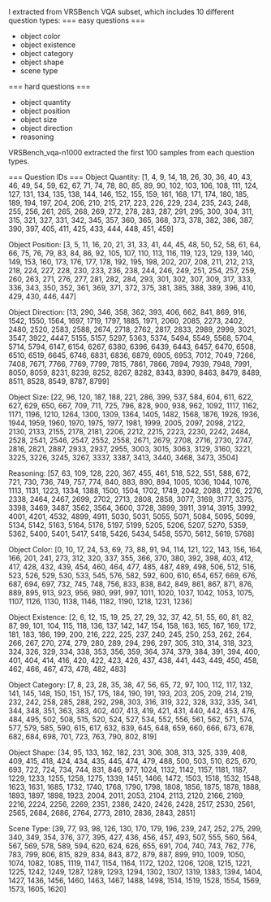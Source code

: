 I extracted from VRSBench VQA subset, which includes 10 different question types:
=== easy questions ===
- object color
- object existence
- object category
- object shape
- scene type

=== hard questions ===
- object quantity
- object position
- object size
- object direction
- reasoning

VRSBench_vqa-n1000 extracted the first 100 samples from each question types.

=== Question IDs ===
Object Quantity: 	[1, 4, 9, 14, 18, 26, 30, 36, 40, 43, 46, 49, 54, 59, 62, 67, 71, 74, 78, 80, 85, 89, 90, 102, 103, 106, 108, 111, 124, 127, 131, 134, 135, 138, 144, 146, 152, 155, 159, 161, 168, 171, 174, 180, 185, 189, 194, 197, 204, 206, 210, 215, 217, 223, 226, 229, 234, 235, 243, 248, 255, 256, 261, 265, 268, 269, 272, 278, 283, 287, 291, 295, 300, 304, 311, 315, 321, 327, 331, 342, 345, 357, 360, 365, 368, 373, 378, 382, 386, 387, 390, 397, 405, 411, 425, 433, 444, 448, 451, 459]

Object Position: 	[3, 5, 11, 16, 20, 21, 31, 33, 41, 44, 45, 48, 50, 52, 58, 61, 64, 66, 75, 76, 79, 83, 84, 86, 92, 105, 107, 110, 113, 116, 119, 123, 129, 139, 140, 149, 153, 160, 173, 176, 177, 178, 192, 195, 198, 202, 207, 208, 211, 212, 213, 218, 224, 227, 228, 230, 233, 236, 238, 244, 246, 249, 251, 254, 257, 259, 260, 263, 271, 276, 277, 281, 282, 284, 293, 301, 302, 307, 309, 317, 333, 336, 343, 350, 352, 361, 369, 371, 372, 375, 381, 385, 388, 389, 396, 410, 429, 430, 446, 447]

Object Direction: 	[13, 290, 346, 358, 362, 393, 406, 662, 841, 869, 916, 1542, 1550, 1564, 1697, 1719, 1797, 1885, 1971, 2060, 2085, 2273, 2402, 2480, 2520, 2583, 2588, 2674, 2718, 2762, 2817, 2833, 2989, 2999, 3021, 3547, 3922, 4447, 5155, 5157, 5297, 5363, 5374, 5494, 5549, 5568, 5704, 5714, 5794, 6147, 6154, 6267, 6380, 6396, 6439, 6443, 6457, 6470, 6508, 6510, 6519, 6645, 6746, 6831, 6836, 6879, 6905, 6953, 7012, 7049, 7266, 7408, 7671, 7766, 7769, 7799, 7815, 7861, 7866, 7894, 7939, 7948, 7991, 8050, 8059, 8231, 8239, 8252, 8267, 8282, 8343, 8390, 8463, 8479, 8489, 8511, 8528, 8549, 8787, 8799]

Object Size: 		[22, 96, 120, 187, 188, 221, 286, 399, 537, 584, 604, 611, 622, 627, 629, 650, 667, 709, 711, 725, 796, 828, 900, 938, 962, 1092, 1117, 1162, 1171, 1196, 1210, 1264, 1300, 1309, 1364, 1405, 1482, 1568, 1876, 1926, 1936, 1944, 1959, 1960, 1970, 1975, 1977, 1981, 1999, 2005, 2097, 2098, 2122, 2130, 2133, 2155, 2178, 2181, 2206, 2212, 2215, 2223, 2230, 2242, 2484, 2528, 2541, 2546, 2547, 2552, 2558, 2671, 2679, 2708, 2716, 2730, 2747, 2816, 2821, 2887, 2933, 2937, 2955, 3003, 3015, 3063, 3129, 3160, 3221, 3225, 3226, 3245, 3267, 3337, 3387, 3413, 3440, 3468, 3473, 3504]

Reasoning: 		[57, 63, 109, 128, 220, 367, 455, 461, 518, 522, 551, 588, 672, 721, 730, 736, 749, 757, 774, 840, 883, 890, 894, 1005, 1036, 1044, 1076, 1113, 1131, 1223, 1334, 1388, 1500, 1504, 1702, 1749, 2042, 2088, 2126, 2276, 2338, 2464, 2467, 2699, 2702, 2713, 2808, 2858, 3077, 3169, 3177, 3375, 3398, 3469, 3487, 3562, 3564, 3600, 3728, 3899, 3911, 3914, 3915, 3992, 4001, 4201, 4532, 4899, 4911, 5030, 5031, 5055, 5071, 5084, 5095, 5099, 5134, 5142, 5163, 5164, 5176, 5197, 5199, 5205, 5206, 5207, 5270, 5359, 5362, 5400, 5401, 5417, 5418, 5426, 5434, 5458, 5570, 5612, 5619, 5768]

Object Color: 		[0, 10, 17, 24, 53, 69, 73, 88, 91, 94, 114, 121, 122, 143, 156, 164, 166, 201, 241, 273, 312, 320, 337, 355, 366, 370, 380, 392, 398, 403, 412, 417, 428, 432, 439, 454, 460, 464, 477, 485, 487, 489, 498, 506, 512, 516, 523, 526, 529, 530, 533, 545, 576, 582, 592, 600, 610, 654, 657, 669, 676, 687, 694, 697, 732, 745, 748, 756, 833, 838, 842, 849, 861, 867, 871, 876, 889, 895, 913, 923, 956, 980, 991, 997, 1011, 1020, 1037, 1042, 1053, 1075, 1107, 1126, 1130, 1138, 1146, 1182, 1190, 1218, 1231, 1236]

Object Existence: 	[2, 6, 12, 15, 19, 25, 27, 29, 32, 37, 42, 51, 55, 60, 81, 82, 87, 99, 101, 104, 115, 118, 136, 137, 142, 147, 154, 158, 163, 165, 167, 169, 172, 181, 183, 186, 199, 200, 216, 222, 225, 237, 240, 245, 250, 253, 262, 264, 266, 267, 270, 274, 279, 280, 289, 294, 296, 297, 305, 310, 314, 318, 323, 324, 326, 329, 334, 338, 353, 356, 359, 364, 374, 379, 384, 391, 394, 400, 401, 404, 414, 416, 420, 422, 423, 426, 437, 438, 441, 443, 449, 450, 458, 462, 466, 467, 473, 478, 482, 483]

Object Category: 	[7, 8, 23, 28, 35, 38, 47, 56, 65, 72, 97, 100, 112, 117, 132, 141, 145, 148, 150, 151, 157, 175, 184, 190, 191, 193, 203, 205, 209, 214, 219, 232, 242, 258, 285, 288, 292, 298, 303, 316, 319, 322, 328, 332, 335, 341, 344, 348, 351, 363, 383, 402, 407, 413, 419, 421, 431, 440, 442, 453, 476, 484, 495, 502, 508, 515, 520, 524, 527, 534, 552, 556, 561, 562, 571, 574, 577, 579, 585, 590, 615, 617, 632, 639, 645, 648, 659, 660, 666, 673, 678, 682, 684, 698, 701, 723, 763, 790, 802, 819]

Object Shape: 		[34, 95, 133, 162, 182, 231, 306, 308, 313, 325, 339, 408, 409, 415, 418, 424, 434, 435, 445, 474, 479, 488, 500, 503, 510, 625, 670, 693, 722, 724, 734, 744, 831, 846, 977, 1024, 1132, 1142, 1157, 1181, 1187, 1229, 1233, 1255, 1258, 1275, 1339, 1451, 1466, 1472, 1503, 1518, 1532, 1548, 1623, 1631, 1685, 1732, 1740, 1768, 1790, 1798, 1808, 1856, 1875, 1878, 1888, 1893, 1897, 1898, 1923, 2004, 2011, 2053, 2104, 2113, 2120, 2166, 2169, 2216, 2224, 2256, 2269, 2351, 2386, 2420, 2426, 2428, 2517, 2530, 2561, 2565, 2684, 2686, 2764, 2773, 2810, 2836, 2843, 2851]

Scene Type: 		[39, 77, 93, 98, 126, 130, 170, 179, 196, 239, 247, 252, 275, 299, 340, 349, 354, 376, 377, 395, 427, 436, 456, 457, 493, 507, 555, 560, 564, 567, 569, 578, 589, 594, 620, 624, 626, 655, 691, 704, 740, 743, 762, 776, 783, 799, 806, 815, 829, 834, 843, 872, 879, 887, 899, 910, 1009, 1050, 1074, 1082, 1085, 1119, 1147, 1154, 1164, 1172, 1202, 1206, 1208, 1215, 1221, 1225, 1242, 1249, 1287, 1289, 1293, 1294, 1302, 1307, 1319, 1383, 1394, 1404, 1427, 1436, 1456, 1460, 1463, 1467, 1488, 1498, 1514, 1519, 1528, 1554, 1569, 1573, 1605, 1620]